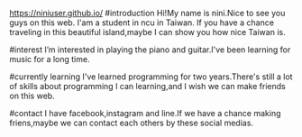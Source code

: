 https://niniuser.github.io/
#introduction
Hi!My name is nini.Nice to see you guys on this web. I'am a student in ncu in Taiwan. If you have a chance traveling in this beautiful island,maybe I can show you how nice Taiwan is.

#interest
I’m interested in playing the piano and guitar.I've been learning for music for a long time.

#currently learning
I've learned programming for two years.There's still a lot of skills about programming I can learning,and I wish we can make friends on this web.

#contact
I have facebook,instagram and line.If we have a chance making friens,maybe we can contact each others by these social medias.
